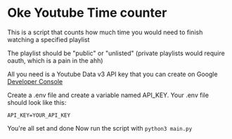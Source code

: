 # Oke Youtube Time counter

This is a script that counts how much time you would need to finish watching a specified playlist

The playlist should be "public" or "unlisted" (private playlists would require oauth, which is a pain in the ahh)

All you need is a Youtube Data v3 API key that you can create on Google [Developer Console](https://console.cloud.google.com/)

Create a .env file and create a variable named API_KEY.
Your .env file should look like this:
```
API_KEY=YOUR_API_KEY
```

You're all set and done
Now run the script with ```python3 main.py```

